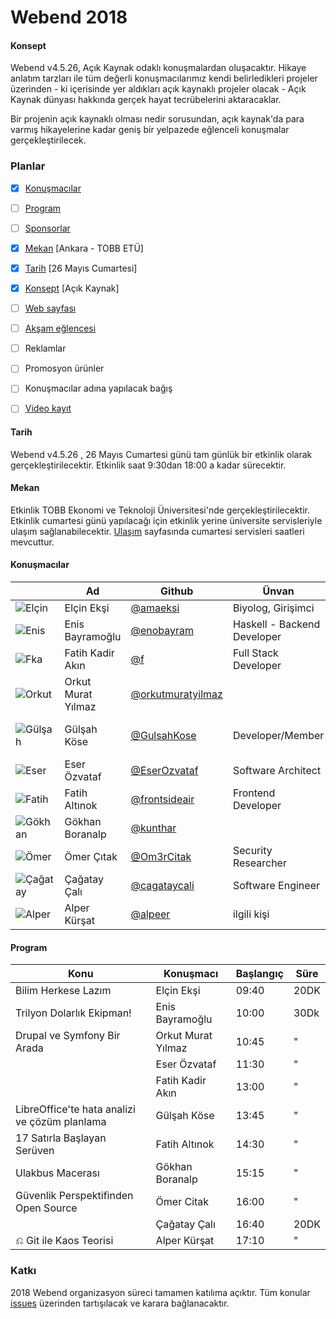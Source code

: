 # Webend 2018

#### Konsept

Webend v4.5.26, Açık Kaynak odaklı konuşmalardan oluşacaktır. Hikaye anlatım tarzları ile tüm değerli konuşmacılarımız kendi belirledikleri projeler üzerinden - ki içerisinde yer aldıkları açık kaynaklı projeler olacak - Açık Kaynak dünyası hakkında gerçek hayat tecrübelerini aktaracaklar. 

Bir projenin açık kaynaklı olması nedir sorusundan, açık kaynak'da para varmış hikayelerine kadar geniş bir yelpazede eğlenceli konuşmalar gerçekleştirilecek.


### Planlar

- [x] [Konuşmacılar](#konuşmacılar)
- [ ] [Program](#program)
- [ ] [Sponsorlar](https://github.com/Webendorg/2018/issues/8)
- [x] [Mekan](#mekan) [Ankara - TOBB ETÜ]
- [x] [Tarih](#tarih) [26 Mayıs Cumartesi]
- [x] [Konsept](#konsept) [Açık Kaynak] 
- [ ] [Web sayfası](https://github.com/Webendorg/2018/issues/12)
- [ ] [Akşam eğlencesi](https://github.com/Webendorg/2018/issues/13)
- [ ] Reklamlar
- [ ] Promosyon ürünler
- [ ] Konuşmacılar adına yapılacak bağış
- [ ] [Video kayıt](https://github.com/Webendorg/2018/issues/7)


#### Tarih

Webend v4.5.26 , 26 Mayıs Cumartesi günü tam günlük bir etkinlik olarak gerçekleştirilecektir. Etkinlik saat 9:30dan 18:00 a kadar sürecektir.


#### Mekan

Etkinlik TOBB Ekonomi ve Teknoloji Üniversitesi'nde gerçekleştirilecektir. Etkinlik cumartesi günü yapılacağı için etkinlik yerine üniversite servisleriyle ulaşım sağlanabilecektir. [Ulaşım](https://www.etu.edu.tr/tr/ulasim) sayfasında cumartesi servisleri saatleri mevcuttur.

#### Konuşmacılar
|| Ad | Github | Ünvan | Şirket | 
|-|-|-|-|-|
|![Elçin](https://avatars2.githubusercontent.com/u/25742322?s=75&v=4) |Elçin Ekşi | [@amaeksi](https://github.com/amaeksi) | Biyolog, Girişimci | Eres Biotech |
|![Enis](https://avatars2.githubusercontent.com/u/1258139?s=75&v=4)| Enis Bayramoğlu | [@enobayram](https://github.com/enobayram) | Haskell - Backend Developer | Picus Security |
|![Fka](https://avatars2.githubusercontent.com/u/196477?s=75&v=4)| Fatih Kadir Akın | [@f](https://github.com/f) | Full Stack Developer | Protel Inc. | 
|![Orkut](https://avatars2.githubusercontent.com/u/7395916?s=75&v=4)| Orkut Murat Yılmaz |[@orkutmuratyilmaz](https://github.com/orkutmuratyilmaz) | |Drupal, OpenStreetMap, GeoSpatial | 
|![Gülşah](https://avatars2.githubusercontent.com/u/2954981?s=75&v=4) | Gülşah Köse | [@GulsahKose](https://github.com/GulsahKose) | Developer/Member | LibreOffice/ The Document Foundation|
|![Eser](https://avatars2.githubusercontent.com/u/866558?s=75&v=4)| Eser Özvataf | [@EserOzvataf](https://github.com/eserozvataf) | Software Architect |KoçSistem | 
|![Fatih](https://avatars2.githubusercontent.com/u/868283?s=75&v=4)| Fatih Altınok | [@frontsideair](https://github.com/frontsideair) | Frontend Developer | Picus Security | 
|![Gökhan](https://avatars2.githubusercontent.com/u/49767?s=75&v=4)| Gökhan Boranalp | [@kunthar](https://github.com/kunthar) || ZetaOps |
| ![Ömer](https://avatars2.githubusercontent.com/u/5197413?s=75&v=4) | Ömer Çıtak | [@Om3rCitak](https://github.com/Om3rCitak) | Security Researcher | Netsparker |
|![Çağatay](https://avatars2.githubusercontent.com/u/9213230?s=75&v=4)| Çağatay Çalı | [@cagataycali](https://github.com/cagataycali) | Software Engineer | Freelance |
|![Alper](https://avatars2.githubusercontent.com/u/17167342?s=75&v=4)| Alper Kürşat | [@alpeer](https://github.com/alpeer) | ilgili kişi | ilgilenio®|

#### Program

|Konu| Konuşmacı | Başlangıç | Süre |
|----|-----------|-----------|------|
|Bilim Herkese Lazım | Elçin Ekşi | 09:40 | 20DK
|Trilyon Dolarlık Ekipman!|Enis 	Bayramoğlu	|10:00| 30Dk
|Drupal ve Symfony Bir Arada |Orkut Murat	Yılmaz	|10:45| " |
||Eser	Özvataf	|11:30| " |
||Fatih Kadir	Akın|	13:00| " |
|LibreOffice'te hata analizi ve çözüm planlama|Gülşah 	Köse	|13:45| " |
|17 Satırla Başlayan Serüven|Fatih	Altınok	|14:30| " |
|Ulakbus Macerası|Gökhan	Boranalp	|15:15| " |
|Güvenlik Perspektifinden Open Source |Ömer	Citak	|16:00| " |
||Çağatay	Çalı|16:40| 20DK |
|⎌ Git ile Kaos Teorisi |Alper Kürşat|17:10| " |



### Katkı

2018 Webend organizasyon süreci tamamen katılıma açıktır. Tüm konular [issues](https://github.com/Webendorg/2018/issues) üzerinden tartışılacak ve karara bağlanacaktır.

